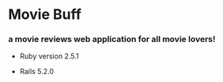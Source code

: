 # Movie Buff
### a movie reviews web application for all movie lovers!

* Ruby version 2.5.1

* Rails 5.2.0
